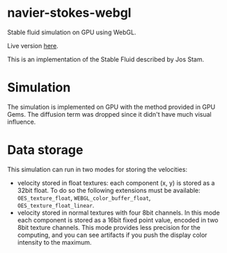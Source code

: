 # navier-stokes-webgl
Stable fluid simulation on GPU using WebGL.

Live version [here](https://piellardj.github.io/navier-stokes-webgl).

This is an implementation of the Stable Fluid described by Jos Stam.

# Simulation

The simulation is implemented on GPU with the method provided in GPU Gems.
The diffusion term was dropped since it didn't have much visual influence.

# Data storage

This simulation can run in two modes for storing the velocities:
* velocity stored in float textures: each component (x, y) is stored as a 32bit float.
To do so the following extensions must be available: `OES_texture_float`, `WEBGL_color_buffer_float`, `OES_texture_float_linear`.
* velocity stored in normal textures with four 8bit channels.
In this mode each component is stored as a 16bit fixed point value, encoded in two 8bit texture channels.
This mode provides less precision for the computing, and you can see artifacts if you push the display color intensity to the maximum.
